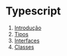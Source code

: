 # Typescript

1. [Introdução](https://github.com/letfr/studies-annotations/blob/master/Typescript/Parte%20I%20-%20Introdu%C3%A7%C3%A3o.md)
2. [Tipos](https://github.com/letfr/studies-annotations/blob/master/Typescript/Parte%20II%20-%20Tipos.md)
3. [Interfaces](https://github.com/letfr/studies-annotations/blob/master/Typescript/Parte%20III%20-%20Interfaces.md)
4. [Classes](https://github.com/letfr/studies-annotations/blob/master/Typescript/Parte%20IV%20-%20Classes.md)
